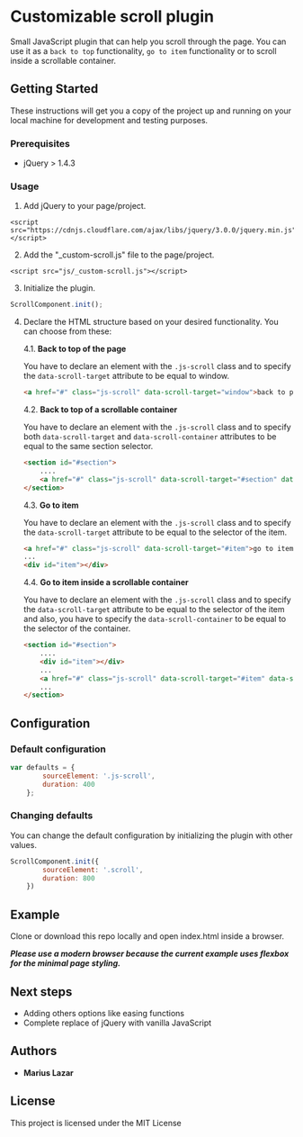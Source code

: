 # Customizable scroll plugin

Small JavaScript plugin that can help you scroll through the page. You can use it as a `back to top` functionality, `go to item` functionality or to scroll inside a scrollable container.

## Getting Started

These instructions will get you a copy of the project up and running on your local machine for development and testing purposes.

### Prerequisites

* jQuery > 1.4.3

### Usage

1. Add jQuery to your page/project.

```
<script src="https://cdnjs.cloudflare.com/ajax/libs/jquery/3.0.0/jquery.min.js"></script>
```

2. Add the "_custom-scroll.js" file to the page/project.

```
<script src="js/_custom-scroll.js"></script>
```

3. Initialize the plugin.

```javascript
ScrollComponent.init();
```

4. Declare the HTML structure based on your desired functionality. You can choose from these:

	4.1. **Back to top of the page**

    You have to declare an element with the `.js-scroll` class and to specify the `data-scroll-target` attribute to be equal to window.

    ```html
    <a href="#" class="js-scroll" data-scroll-target="window">back to page top</a>
    ```

    4.2. **Back to top of a scrollable container**

    You have to declare an element with the `.js-scroll` class and to specify both `data-scroll-target` and `data-scroll-container` attributes to be equal to the same section selector.

    ```html
    <section id="#section">
        ....
        <a href="#" class="js-scroll" data-scroll-target="#section" data-scroll-container="#section">back to section top</a>
    </section>
    ```

    4.3. **Go to item**

    You have to declare an element with the `.js-scroll` class and to specify the `data-scroll-target` attribute to be equal to the selector of the item.

    ```html
    <a href="#" class="js-scroll" data-scroll-target="#item">go to item</a>
    ...
    <div id="item"></div>
    ```

    4.4. **Go to item inside a scrollable container**

    You have to declare an element with the `.js-scroll` class and to specify the `data-scroll-target` attribute to be equal to the selector of the item and also, you have to specify the `data-scroll-container` to be equal to the selector of the container.

    ```html
    <section id="#section">
        ....
        <div id="item"></div>
        ...
        <a href="#" class="js-scroll" data-scroll-target="#item" data-scroll-container="#section">go to item</a>
        ...
    </section>
    ```

## Configuration

### Default configuration

```javascript
var defaults = {
        sourceElement: '.js-scroll',
        duration: 400
    };
```

### Changing defaults

You can change the default configuration by initializing the plugin with other values.

```javascript
ScrollComponent.init({
        sourceElement: '.scroll',
        duration: 800
    })
```


## Example

Clone or download this repo locally and open index.html inside a browser.

**_Please use a modern browser because the current example uses flexbox for the minimal page styling._**

## Next steps

* Adding others options like easing functions
* Complete replace of jQuery with vanilla JavaScript

## Authors

* **Marius Lazar**

## License

This project is licensed under the MIT License
